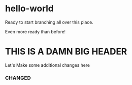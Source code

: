 # hello-world
Ready to start branching all over this place.</p>
Even more ready than before!</p>
<h1>THIS IS A DAMN BIG HEADER</h1>
Let's Make some additional changes here</ br>
<h3>CHANGED</h3>
